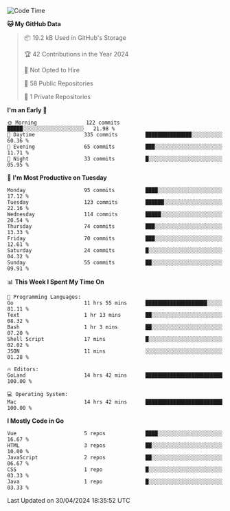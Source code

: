 <!--START_SECTION:waka-->
![Code Time](http://img.shields.io/badge/Code%20Time-1%2C085%20hrs%2010%20mins-blue)

**🐱 My GitHub Data** 

> 📦 19.2 kB Used in GitHub's Storage 
 > 
> 🏆 42 Contributions in the Year 2024
 > 
> 🚫 Not Opted to Hire
 > 
> 📜 58 Public Repositories 
 > 
> 🔑 1 Private Repositories 
 > 
**I'm an Early 🐤** 

```text
🌞 Morning                122 commits         █████░░░░░░░░░░░░░░░░░░░░   21.98 % 
🌆 Daytime                335 commits         ███████████████░░░░░░░░░░   60.36 % 
🌃 Evening                65 commits          ███░░░░░░░░░░░░░░░░░░░░░░   11.71 % 
🌙 Night                  33 commits          █░░░░░░░░░░░░░░░░░░░░░░░░   05.95 % 
```
📅 **I'm Most Productive on Tuesday** 

```text
Monday                   95 commits          ████░░░░░░░░░░░░░░░░░░░░░   17.12 % 
Tuesday                  123 commits         ██████░░░░░░░░░░░░░░░░░░░   22.16 % 
Wednesday                114 commits         █████░░░░░░░░░░░░░░░░░░░░   20.54 % 
Thursday                 74 commits          ███░░░░░░░░░░░░░░░░░░░░░░   13.33 % 
Friday                   70 commits          ███░░░░░░░░░░░░░░░░░░░░░░   12.61 % 
Saturday                 24 commits          █░░░░░░░░░░░░░░░░░░░░░░░░   04.32 % 
Sunday                   55 commits          ██░░░░░░░░░░░░░░░░░░░░░░░   09.91 % 
```


📊 **This Week I Spent My Time On** 

```text
💬 Programming Languages: 
Go                       11 hrs 55 mins      ████████████████████░░░░░   81.11 % 
Text                     1 hr 13 mins        ██░░░░░░░░░░░░░░░░░░░░░░░   08.32 % 
Bash                     1 hr 3 mins         ██░░░░░░░░░░░░░░░░░░░░░░░   07.20 % 
Shell Script             17 mins             █░░░░░░░░░░░░░░░░░░░░░░░░   02.02 % 
JSON                     11 mins             ░░░░░░░░░░░░░░░░░░░░░░░░░   01.28 % 

🔥 Editors: 
GoLand                   14 hrs 42 mins      █████████████████████████   100.00 % 

💻 Operating System: 
Mac                      14 hrs 42 mins      █████████████████████████   100.00 % 
```

**I Mostly Code in Go** 

```text
Vue                      5 repos             ████░░░░░░░░░░░░░░░░░░░░░   16.67 % 
HTML                     3 repos             ██░░░░░░░░░░░░░░░░░░░░░░░   10.00 % 
JavaScript               2 repos             ██░░░░░░░░░░░░░░░░░░░░░░░   06.67 % 
CSS                      1 repo              █░░░░░░░░░░░░░░░░░░░░░░░░   03.33 % 
Java                     1 repo              █░░░░░░░░░░░░░░░░░░░░░░░░   03.33 % 
```




 Last Updated on 30/04/2024 18:35:52 UTC
<!--END_SECTION:waka-->
